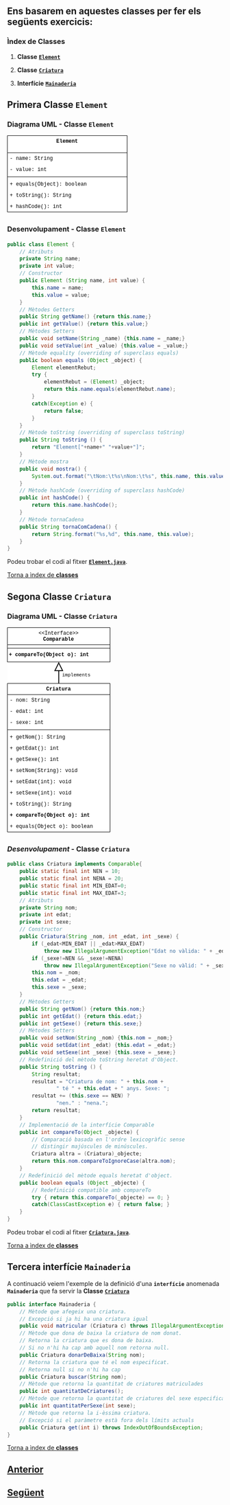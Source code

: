 ## Ens basarem en aquestes classes per fer els següents exercicis:

### Ìndex de **Classes**

1. **Classe** [**`Element`**](#primera-classe-element)

1. **Classe** [**`Criatura`**](#segona-classe-criatura)

3. **Interfície** [**`Mainaderia`**](#tercera-interfície-mainaderia)

## Primera Classe **`Element`**

### Diagrama UML - Classe **`Element`**

![ClasseElement](../img/eda-04-ClasseElement.png)

### Desenvolupament - Classe **`Element`**

```java
public class Element {
    // Atributs
    private String name;
    private int value;
    // Constructor
    public Element (String name, int value) {
        this.name = name;
        this.value = value;
    }
    // Mètodes Getters
    public String getName() {return this.name;}
    public int getValue() {return this.value;}
    // Mètodes Setters
    public void setName(String _name) {this.name = _name;}
    public void setValue(int _value) {this.value = _value;}
    // Mètode equality (overriding of superclass equals)
    public boolean equals (Object _object) {
        Element elementRebut;
        try {
            elementRebut = (Element) _object;
            return this.name.equals(elementRebut.name);
        }
        catch(Exception e) {
            return false;
        }
    }
    // Mètode toString (overriding of superclass toString)
    public String toString () {
        return "Element["+name+" "+value+"]";
    }
    // Mètode mostra
    public void mostra() {
        System.out.format("\tNom:\t%s\nNom:\t%s", this.name, this.value);
    }
    // Mètode hashCode (overriding of superclass hashCode)
    public int hashCode() {
        return this.name.hashCode();
    }
    // Mètode tornaCadena
    public String tornaComCadena() {
        return String.format("%s,%d", this.name, this.value);
    }
}
```

Podeu trobar el codi al fitxer [**`Element.java`**](../src/classes/Element.java).

[Torna a ìndex de **classes**](#ìndex-de-classes)

## Segona Classe **`Criatura`**

### Diagrama UML - Classe **`Criatura`**

![ClasseCriatura](../img/eda-uml-class-criatura.png)

### _Desenvolupament_ - Classe **`Criatura`**

```java
public class Criatura implements Comparable{
    public static final int NEN = 10;
    public static final int NENA = 20;
    public static final int MIN_EDAT=0;
    public static final int MAX_EDAT=3;
    // Atributs
    private String nom;
    private int edat;
    private int sexe;
    // Constructor
    public Criatura(String _nom, int _edat, int _sexe) {
        if (_edat<MIN_EDAT || _edat>MAX_EDAT)
            throw new IllegalArgumentException("Edat no vàlida: " + _edat);
        if (_sexe!=NEN && _sexe!=NENA)
            throw new IllegalArgumentException("Sexe no vàlid: " + _sexe);
        this.nom = _nom;
        this.edat = _edat;
        this.sexe = _sexe;
    }
    // Mètodes Getters
    public String getNom() {return this.nom;}
    public int getEdat() {return this.edat;}
    public int getSexe() {return this.sexe;}
    // Mètodes Setters
    public void setNom(String _nom) {this.nom = _nom;}
    public void setEdat(int _edat) {this.edat = _edat;}
    public void setSexe(int _sexe) {this.sexe = _sexe;}
    // Redefinició del mètode toString heretat d'Object.
    public String toString () {
        String resultat;
        resultat = "Criatura de nom: " + this.nom +
                " té " + this.edat + " anys. Sexe: ";
        resultat += (this.sexe == NEN) ?
                "nen." : "nena.";
        return resultat;
    }
    // Implementació de la interfície Comparable
    public int compareTo(Object _objecte) {
        // Comparació basada en l'ordre lexicogràfic sense
        // distingir majúscules de minúscules.
        Criatura altra = (Criatura)_objecte;
        return this.nom.compareToIgnoreCase(altra.nom);
    }
    // Redefinició del mètode equals heretat d'object.
    public boolean equals (Object _objecte) {
        // Redefinició compatible amb compareTo
        try { return this.compareTo(_objecte) == 0; }
        catch(ClassCastException e) { return false; }
    }
}
```

Podeu trobar el codi al fitxer [**`Criatura.java`**](../src/classes/Criatura.java).

[Torna a ìndex de **classes**](#ìndex-de-classes)

## Tercera interfície **`Mainaderia`**

A continuació veiem l'exemple de la definició d'una **`interfície`** anomenada **`Mainaderia`** que fa servir la **Classe** [**`Criatura`**](../src/classes/Criatura.java)

```java
public interface Mainaderia {
    // Mètode que afegeix una criatura.
    // Excepció si ja hi ha una criatura igual
    public void matricular (Criatura c) throws IllegalArgumentException;
    // Mètode que dona de baixa la criatura de nom donat.
    // Retorna la criatura que es dona de baixa.
    // Si no n'hi ha cap amb aquell nom retorna null.
    public Criatura donarDeBaixa(String nom);
    // Retorna la criatura que té el nom especificat.
    // Retorna null si no n'hi ha cap
    public Criatura buscar(String nom);
    // Mètode que retorna la quantitat de criatures matriculades
    public int quantitatDeCriatures();
    // Mètode que retorna la quantitat de criatures del sexe especificat com a paràmetre
    public int quantitatPerSexe(int sexe);
    // Mètode que retorna la i-èssima criatura.
    // Excepció si el paràmetre està fora dels límits actuals
    public Criatura get(int i) throws IndexOutOfBoundsException;
}
```

[Torna a ìndex de **classes**](#ìndex-de-classes)

## [Anterior](./01-portada.md)

## [Següent](./03-exercici-01)
